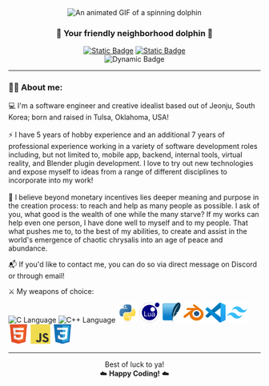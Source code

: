 <div align="center">
  <img src="https://media2.giphy.com/media/hugtXzWs25Mprs2d4F/giphy.gif?cid=ecf05e474iy8a2jz385xvcchtikwdgwo39tgkmkb9v4fj6uj&ep=v1_gifs_related&rid=giphy.gif&ct=g" alt="An animated GIF of a spinning dolphin"/>
    
  ### 🐬 Your friendly neighborhood dolphin 🐬
  
  [![Static Badge](https://img.shields.io/badge/youtube-red?style=for-the-badge&logo=youtube)](https://youtube.com/@plumpdolphin)
  [![Static Badge](https://img.shields.io/badge/Discord-5865F2?style=for-the-badge&logo=discord&logoColor=white)](https://discord.com/users/535946619149877248)
  <br>
  ![Dynamic Badge](https://komarev.com/ghpvc/?username=plumpdolphin&style=flat-square&color=07a1df)
</div>

---

### 👨‍💻 About me:

💻 I'm a software engineer and creative idealist based out of Jeonju, South Korea; born and raised in Tulsa, Oklahoma, USA!
<br><br>
⚡ I have 5 years of hobby experience and an additional 7 years of professional experience working in a variety of software development roles including, but not limited to, mobile app, backend, internal tools, virtual reality, and Blender plugin development. I love to try out new technologies and expose myself to ideas from a range of different disciplines to incorporate into my work!
<br><br>
🤔 I believe beyond monetary incentives lies deeper meaning and purpose in the creation process: to reach and help as many people as possible. I ask of you, what good is the wealth of one while the many starve? If my works can help even one person, I have done well to myself and to my people. That what pushes me to, to the best of my abilities, to create and assist in the world's emergence of chaotic chrysalis into an age of peace and abundance.

📬 If you'd like to contact me, you can do so via direct message on Discord or through email! 

⚔️ My weapons of choice:
<div>
  <img src="https://upload.wikimedia.org/wikipedia/commons/1/18/C_Programming_Language.svg" title="C" alt="C Language" width="40" height="40"/>
  <img src="https://upload.wikimedia.org/wikipedia/commons/1/18/ISO_C%2B%2B_Logo.svg" title="C++" alt="C++ Language" width="40" height="40"/>
  <img src="https://github.com/devicons/devicon/blob/master/icons/python/python-original.svg" title="Python" alt="Python Language" width="40" height="40"/>
  <img src="https://github.com/devicons/devicon/blob/master/icons/lua/lua-original.svg" title="Lua" alt="Lua Language" width="40" height="40"/>
  <img src="https://github.com/devicons/devicon/blob/master/icons/sqlite/sqlite-original.svg" title="SQLite" alt="SQLite" width="40" height="40"/>
  <img src="https://github.com/devicons/devicon/blob/master/icons/blender/blender-original.svg" title="Blender" alt="Blender" width="40" height="40"/>
  <img src="https://github.com/devicons/devicon/blob/master/icons/vscode/vscode-original.svg" title="VS Code" alt="Visual Studio Code" width="40" height="40"/>
  <img src="https://github.com/devicons/devicon/blob/master/icons/tailwindcss/tailwindcss-original.svg" title="TailwindCSS" alt="Tailwind CSS" width="40" height="40"/>
  <img src="https://github.com/devicons/devicon/blob/master/icons/html5/html5-original.svg" title="HTML5" alt="HTML5" width="40" height="40"/>
  <img src="https://github.com/devicons/devicon/blob/master/icons/javascript/javascript-original.svg" title="Javascript" alt="Javascript Language" width="40" height="40"/>
  <img src="https://github.com/devicons/devicon/blob/master/icons/css3/css3-original.svg" title="CSS3" alt="CSS3" width="40" height="40"/>
</div>

---

<div align="center">
  Best of luck to ya!
  <br>
  ☁️ <b>Happy Coding!</b> ☁️
</div>
